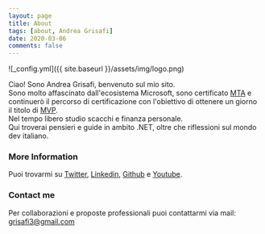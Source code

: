 ```yaml
---
layout: page
title: About
tags: [about, Andrea Grisafi]
date: 2020-03-06
comments: false
---
```

![_config.yml]({{ site.baseurl }}/assets/img/logo.png)  

Ciao! Sono Andrea Grisafi, benvenuto sul mio sito.  
Sono molto affascinato dall'ecosistema Microsoft, sono certificato [MTA](https://www.youracclaim.com/badges/3dfd2f75-3e12-423b-afa8-dbb8d351bdb4/linked_in_profile) e continuerò il percorso di certificazione con l'obiettivo di ottenere un giorno il titolo di [MVP](https://mvp.microsoft.com/it-IT/pages/what-it-takes-to-be-an-mvp).  
Nel tempo libero studio scacchi e finanza personale.  
Qui troverai pensieri e guide in ambito .NET, oltre che riflessioni sul mondo dev italiano.


### More Information

Puoi trovarmi su [Twitter](https://twitter.com/sgri_dev), [Linkedin](https://www.linkedin.com/in/andreagrisafi/), [Github](https://github.com/sgridev) e [Youtube](https://www.youtube.com/channel/UCA5UQ85gBvVdQY2-LSWAOyA).


### Contact me

Per collaborazioni e proposte professionali puoi contattarmi via mail: [grisafi3@gmail.com](mailto:grisafi3@gmail.com)